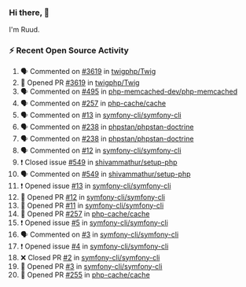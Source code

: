 ### Hi there, 👋

I'm Ruud.
 
### :zap: Recent Open Source Activity

<!--START_SECTION:activity-->
1. 🗣 Commented on [#3619](https://github.com/twigphp/Twig/issues/3619) in [twigphp/Twig](https://github.com/twigphp/Twig)
2. 💪 Opened PR [#3619](https://github.com/twigphp/Twig/pull/3619) in [twigphp/Twig](https://github.com/twigphp/Twig)
3. 🗣 Commented on [#495](https://github.com/php-memcached-dev/php-memcached/issues/495) in [php-memcached-dev/php-memcached](https://github.com/php-memcached-dev/php-memcached)
4. 🗣 Commented on [#257](https://github.com/php-cache/cache/issues/257) in [php-cache/cache](https://github.com/php-cache/cache)
5. 🗣 Commented on [#13](https://github.com/symfony-cli/symfony-cli/issues/13) in [symfony-cli/symfony-cli](https://github.com/symfony-cli/symfony-cli)
6. 🗣 Commented on [#238](https://github.com/phpstan/phpstan-doctrine/issues/238) in [phpstan/phpstan-doctrine](https://github.com/phpstan/phpstan-doctrine)
7. 🗣 Commented on [#238](https://github.com/phpstan/phpstan-doctrine/issues/238) in [phpstan/phpstan-doctrine](https://github.com/phpstan/phpstan-doctrine)
8. 🗣 Commented on [#12](https://github.com/symfony-cli/symfony-cli/issues/12) in [symfony-cli/symfony-cli](https://github.com/symfony-cli/symfony-cli)
9. ❗️ Closed issue [#549](https://github.com/shivammathur/setup-php/issues/549) in [shivammathur/setup-php](https://github.com/shivammathur/setup-php)
10. 🗣 Commented on [#549](https://github.com/shivammathur/setup-php/issues/549) in [shivammathur/setup-php](https://github.com/shivammathur/setup-php)
11. ❗️ Opened issue [#13](https://github.com/symfony-cli/symfony-cli/issues/13) in [symfony-cli/symfony-cli](https://github.com/symfony-cli/symfony-cli)
12. 💪 Opened PR [#12](https://github.com/symfony-cli/symfony-cli/pull/12) in [symfony-cli/symfony-cli](https://github.com/symfony-cli/symfony-cli)
13. 💪 Opened PR [#11](https://github.com/symfony-cli/symfony-cli/pull/11) in [symfony-cli/symfony-cli](https://github.com/symfony-cli/symfony-cli)
14. 💪 Opened PR [#257](https://github.com/php-cache/cache/pull/257) in [php-cache/cache](https://github.com/php-cache/cache)
15. ❗️ Opened issue [#5](https://github.com/symfony-cli/symfony-cli/issues/5) in [symfony-cli/symfony-cli](https://github.com/symfony-cli/symfony-cli)
16. 🗣 Commented on [#3](https://github.com/symfony-cli/symfony-cli/issues/3) in [symfony-cli/symfony-cli](https://github.com/symfony-cli/symfony-cli)
17. ❗️ Opened issue [#4](https://github.com/symfony-cli/symfony-cli/issues/4) in [symfony-cli/symfony-cli](https://github.com/symfony-cli/symfony-cli)
18. ❌ Closed PR [#2](https://github.com/symfony-cli/symfony-cli/pull/2) in [symfony-cli/symfony-cli](https://github.com/symfony-cli/symfony-cli)
19. 💪 Opened PR [#3](https://github.com/symfony-cli/symfony-cli/pull/3) in [symfony-cli/symfony-cli](https://github.com/symfony-cli/symfony-cli)
20. 💪 Opened PR [#255](https://github.com/php-cache/cache/pull/255) in [php-cache/cache](https://github.com/php-cache/cache)
<!--END_SECTION:activity-->
